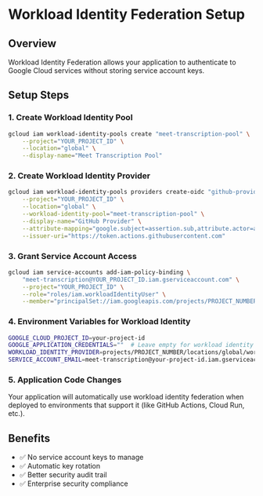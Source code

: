 # Workload Identity Federation Setup

## Overview
Workload Identity Federation allows your application to authenticate to Google Cloud services without storing service account keys.

## Setup Steps

### 1. Create Workload Identity Pool
```bash
gcloud iam workload-identity-pools create "meet-transcription-pool" \
    --project="YOUR_PROJECT_ID" \
    --location="global" \
    --display-name="Meet Transcription Pool"
```

### 2. Create Workload Identity Provider
```bash
gcloud iam workload-identity-pools providers create-oidc "github-provider" \
    --project="YOUR_PROJECT_ID" \
    --location="global" \
    --workload-identity-pool="meet-transcription-pool" \
    --display-name="GitHub Provider" \
    --attribute-mapping="google.subject=assertion.sub,attribute.actor=assertion.actor,attribute.repository=assertion.repository" \
    --issuer-uri="https://token.actions.githubusercontent.com"
```

### 3. Grant Service Account Access
```bash
gcloud iam service-accounts add-iam-policy-binding \
    "meet-transcription@YOUR_PROJECT_ID.iam.gserviceaccount.com" \
    --project="YOUR_PROJECT_ID" \
    --role="roles/iam.workloadIdentityUser" \
    --member="principalSet://iam.googleapis.com/projects/PROJECT_NUMBER/locations/global/workloadIdentityPools/meet-transcription-pool/attribute.repository/YOUR_GITHUB_REPO"
```

### 4. Environment Variables for Workload Identity
```bash
GOOGLE_CLOUD_PROJECT_ID=your-project-id
GOOGLE_APPLICATION_CREDENTIALS=""  # Leave empty for workload identity
WORKLOAD_IDENTITY_PROVIDER=projects/PROJECT_NUMBER/locations/global/workloadIdentityPools/meet-transcription-pool/providers/github-provider
SERVICE_ACCOUNT_EMAIL=meet-transcription@your-project-id.iam.gserviceaccount.com
```

### 5. Application Code Changes
Your application will automatically use workload identity federation when deployed to environments that support it (like GitHub Actions, Cloud Run, etc.).

## Benefits
- ✅ No service account keys to manage
- ✅ Automatic key rotation
- ✅ Better security audit trail
- ✅ Enterprise security compliance 